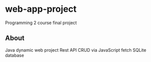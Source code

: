 # web-app-project
Programming 2 course final project

## About
Java dynamic web project
Rest API CRUD via JavaScript fetch
SQLite database

